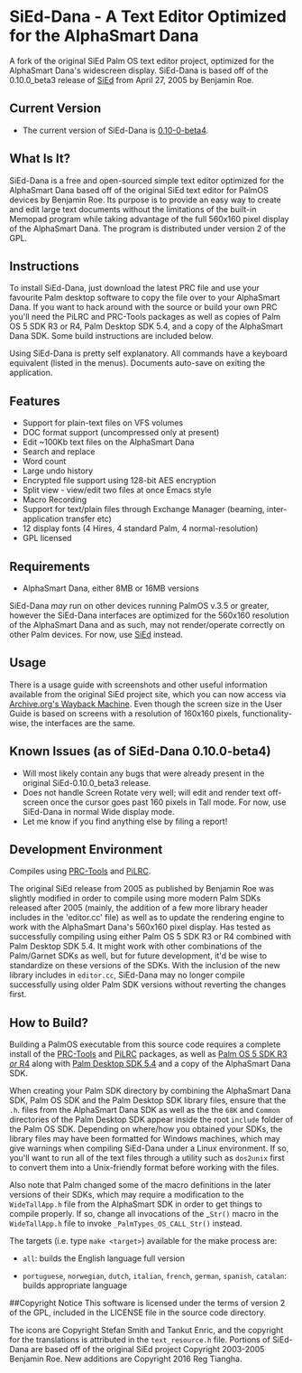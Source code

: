 # SiEd-Dana - A Text Editor Optimized for the AlphaSmart Dana
A fork of the original SiEd Palm OS text editor project, optimized for the AlphaSmart Dana's widescreen display. SiEd-Dana is based off of the 0.10.0_beta3 release of [SiEd](https://github.com/rtiangha/SiEd) from April 27, 2005 by Benjamin Roe.

## Current Version
* The current version of SiEd-Dana is [0.10-0-beta4](https://github.com/rtiangha/SiEd-Dana/releases/tag/0.10.0-beta4).

## What Is It?
SiEd-Dana is a free and open-sourced simple text editor optimized for the AlphaSmart Dana based off of the original SiEd text editor for PalmOS devices by Benjamin Roe. Its purpose is to provide an easy way to create and edit large text documents without the limitations of the built-in Memopad program while taking advantage of the full 560x160 pixel display of the AlphaSmart Dana. The program is distributed under version 2 of the GPL.

## Instructions
To install SiEd-Dana, just download the latest PRC file and use your favourite Palm desktop software to copy the file over to your AlphaSmart Dana. If you want to hack around with the source or build your own PRC you'll need the PiLRC and PRC-Tools packages as well as copies of Palm OS 5 SDK R3 or R4, Palm Desktop SDK 5.4, and a copy of the AlphaSmart Dana SDK. Some build instructions are included below.

Using SiEd-Dana is pretty self explanatory. All commands have a keyboard equivalent (listed in the menus). Documents auto-save on exiting the application.

## Features

* Support for plain-text files on VFS volumes
* DOC format support (uncompressed only at present)
* Edit ~100Kb text files on the AlphaSmart Dana
* Search and replace
* Word count
* Large undo history
* Encrypted file support using 128-bit AES encryption
* Split view - view/edit two files at once Emacs style
* Macro Recording
* Support for text/plain files through Exchange Manager (beaming, inter-application transfer etc)
* 12 display fonts (4 Hires, 4 standard Palm, 4 normal-resolution)
* GPL licensed

## Requirements
* AlphaSmart Dana, either 8MB or 16MB versions

SiEd-Dana *may* run on other devices running PalmOS v.3.5 or greater, however the SiEd-Dana interfaces are optimized for the 560x160 resolution of the AlphaSmart Dana and as such, may not render/operate correctly on other Palm devices. For now, use [SiEd](https://github.com/rtiangha/SiEd) instead.

## Usage
There is a usage guide with screenshots and other useful information available from the original SiEd project site, which you can now access via [Archive.org's Wayback Machine](https://web.archive.org/web/20070130170506/http://benroe.com/sied/user.php). Even though the screen size in the User Guide is based on screens with a resolution of 160x160 pixels, functionality-wise, the interfaces are the same.

## Known Issues (as of SiEd-Dana 0.10.0-beta4)
* Will most likely contain any bugs that were already present in the original SiEd-0.10.0_beta3 release.
* Does not handle Screen Rotate very well; will edit and render text off-screen once the cursor goes past 160 pixels in Tall mode. For now, use SiEd-Dana in normal Wide display mode.
* Let me know if you find anything else by filing a report! 

## Development Environment
Compiles using [PRC-Tools](http://prc-tools.sourceforge.net/) and [PiLRC](http://pilrc.sourceforge.net/).

The original SiEd release from 2005 as published by Benjamin Roe was slightly modified in order to compile using more modern Palm SDKs released after 2005 (mainly, the addition of a few more library header includes in the 'editor.cc' file) as well as to update the rendering engine to work with the AlphaSmart Dana's 560x160 pixel display. Has tested as successfully compiling using either Palm OS 5 SDK R3 or R4 combined with Palm Desktop SDK 5.4. It might work with other combinations of the Palm/Garnet SDKs as well, but for future development, it'd be wise to standardize on these versions of the SDKs. With the inclusion of the new library includes in `editor.cc`, SiEd-Dana may no longer compile successfully using older Palm SDK versions without reverting the changes first.

## How to Build?

Building a PalmOS executable from this source code requires a complete install of the [PRC-Tools](http://prc-tools.sourceforge.net/) and [PiLRC](http://pilrc.sourceforge.net/) packages, as well as [Palm OS 5 SDK R3 *or* R4](https://web.archive.org/web/20150101205837/http://cdn.xenu.tk/pub/palm-archive/pub/programming/sdk/5.0/) along with [Palm Desktop SDK 5.4](https://web.archive.org/web/20150615082823/http://pdaexpert.net/downloads/palm-os/sdk-v54-para-produtos-palm-com-palm-os/) and a copy of the AlphaSmart Dana SDK.

When creating your Palm SDK directory by combining the AlphaSmart Dana SDK, Palm OS SDK and the Palm Desktop SDK library files, ensure that the `.h`. files from the AlphaSmart Dana SDK as well as the the `68K` and `Common` directories of the Palm Desktop SDK appear inside the root `include` folder of the Palm OS SDK. Depending on where/how you obtained your SDKs, the library files may have been formatted for Windows machines, which may give warnings when compiling SiEd-Dana under a Linux environment. If so, you'll want to run all of the text files through a utility such as `dos2unix` first to convert them into a Unix-friendly format before working with the files.

Also note that Palm changed some of the macro definitions in the later versions of their SDKs, which may require a modification to the `WideTallApp.h` file from the AlphaSmart SDK in order to get things to compile properly. If so, change all invocations of the _`Str()` macro in the `WideTallApp.h` file to invoke `_PalmTypes_OS_CALL_Str()` instead.

The targets (i.e. type `make <target>`) available for the make process are:

* `all`: builds the English language full version

* `portuguese`, `norwegian`, `dutch`, `italian`, `french`, `german`, `spanish`, `catalan`: builds appropriate language

##Copyright Notice
This software is licensed under the terms of version 2 of the GPL, included in the LICENSE file in the source code directory.

The icons are Copyright Stefan Smith and Tankut Enric, and the copyright for the translations is attributed in the `text_resource.h` file. Portions of SiEd-Dana are based off of the original SiEd project Copyright 2003-2005 Benjamin Roe. New additions are Copyright 2016 Reg Tiangha.

